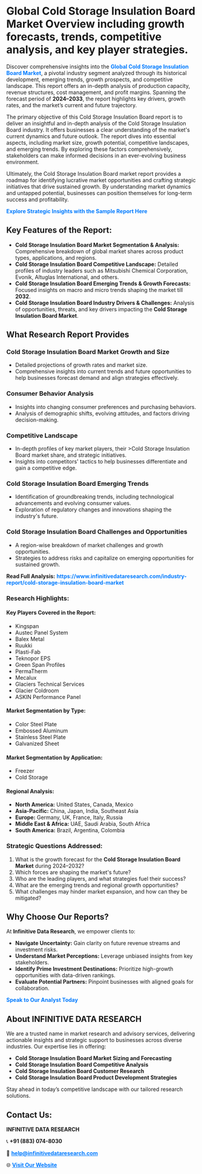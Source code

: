 <h1>Global Cold Storage Insulation Board Market Overview including growth forecasts, trends, competitive analysis, and key player strategies.</h1>
<p>
Discover comprehensive insights into the 
<a href="https://www.infinitivedataresearch.com/industry-report/cold-storage-insulation-board-market" rel="dofollow" style="color: #007BFF; text-decoration: none;"><strong>Global Cold Storage Insulation Board Market</strong></a>, a pivotal industry segment analyzed through its historical development, emerging trends, growth prospects, and competitive landscape. This report offers an in-depth analysis of production capacity, revenue structures, cost management, and profit margins. Spanning the forecast period of <strong>2024–2033</strong>, the report highlights key drivers, growth rates, and the market’s current and future trajectory.
</p>
<p>
The primary objective of this Cold Storage Insulation Board report is to deliver an insightful and in-depth analysis of the Cold Storage Insulation Board industry. It offers businesses a clear understanding of the market's current dynamics and future outlook. The report dives into essential aspects, including market size, growth potential, competitive landscapes, and emerging trends. By exploring these factors comprehensively, stakeholders can make informed decisions in an ever-evolving business environment.
</p>
<p>
Ultimately, the Cold Storage Insulation Board market report provides a roadmap for identifying lucrative market opportunities and crafting strategic initiatives that drive sustained growth. By understanding market dynamics and untapped potential, businesses can position themselves for long-term success and profitability.
</p>
<p>
<a href="https://www.infinitivedataresearch.com/request-sample/reportId=105308" style="color: #007BFF; text-decoration: none;"><strong>Explore Strategic Insights with the Sample Report Here</strong></a>
</p>

<h2>Key Features of the Report:</h2>
<ul>
<li><strong>Cold Storage Insulation Board Market Segmentation & Analysis:</strong> Comprehensive breakdown of global market shares across product types, applications, and regions.</li>
<li><strong>Cold Storage Insulation Board Competitive Landscape:</strong> Detailed profiles of industry leaders such as Mitsubishi Chemical Corporation, Evonik, Altuglas International, and others.</li>
<li><strong>Cold Storage Insulation Board Emerging Trends & Growth Forecasts:</strong> Focused insights on macro and micro trends shaping the market till <strong>2032</strong>.</li>
<li><strong>Cold Storage Insulation Board Industry Drivers & Challenges:</strong> Analysis of opportunities, threats, and key drivers impacting the <strong>Cold Storage Insulation Board Market</strong>.</li>
</ul>

<h2>What Research Report Provides</h2>
<h3>Cold Storage Insulation Board Market Growth and Size</h3>
<ul>
<li>Detailed projections of growth rates and market size.</li>
<li>Comprehensive insights into current trends and future opportunities to help businesses forecast demand and align strategies effectively.</li>
</ul>

<h3>Consumer Behavior Analysis</h3>
<ul>
<li>Insights into changing consumer preferences and purchasing behaviors.</li>
<li>Analysis of demographic shifts, evolving attitudes, and factors driving decision-making.</li>
</ul>

<h3>Competitive Landscape</h3>
<ul>
<li>In-depth profiles of key market players, their >Cold Storage Insulation Board market share, and strategic initiatives.</li>
<li>Insights into competitors' tactics to help businesses differentiate and gain a competitive edge.</li>
</ul>

<h3>Cold Storage Insulation Board Emerging Trends</h3>
<ul>
<li>Identification of groundbreaking trends, including technological advancements and evolving consumer values.</li>
<li>Exploration of regulatory changes and innovations shaping the industry's future.</li>
</ul>

<h3>Cold Storage Insulation Board Challenges and Opportunities</h3>
<ul>
<li>A region-wise breakdown of market challenges and growth opportunities.</li>
<li>Strategies to address risks and capitalize on emerging opportunities for sustained growth.</li>
</ul>
<p><strong>Read Full Analysis:</strong> <a href="https://www.infinitivedataresearch.com/industry-report/cold-storage-insulation-board-market" rel="dofollow" style="color: #007BFF; text-decoration: none;"><strong>https://www.infinitivedataresearch.com/industry-report/cold-storage-insulation-board-market</strong></a></p>
<h3>Research Highlights:</h3>
<h4>Key Players Covered in the Report:</h4>
<ul><li>Kingspan</li><li>Austec Panel System</li><li>Balex Metal</li><li>Ruukki</li><li>Plasti-Fab</li><li>Teknopor EPS</li><li>Green Span Profiles</li><li>PermaTherm</li><li>Mecalux</li><li>Glaciers Technical Services</li><li>Glacier Coldroom</li><li>ASKIN Performance Panel</li></ul>
<h4>Market Segmentation by Type:</h4>
<ul><li>Color Steel Plate</li><li>Embossed Aluminum</li><li>Stainless Steel Plate</li><li>Galvanized Sheet</li></ul>
<h4>Market Segmentation by Application:</h4>
<ul><li>Freezer</li><li>Cold Storage</li></ul>

<h4>Regional Analysis:</h4>
<ul>
<li><strong>North America:</strong> United States, Canada, Mexico</li>
<li><strong>Asia-Pacific:</strong> China, Japan, India, Southeast Asia</li>
<li><strong>Europe:</strong> Germany, UK, France, Italy, Russia</li>
<li><strong>Middle East & Africa:</strong> UAE, Saudi Arabia, South Africa</li>
<li><strong>South America:</strong> Brazil, Argentina, Colombia</li>
</ul>

<h3>Strategic Questions Addressed:</h3>
<ol>
<li>What is the growth forecast for the <strong>Cold Storage Insulation Board Market</strong> during 2024–2032?</li>
<li>Which forces are shaping the market's future?</li>
<li>Who are the leading players, and what strategies fuel their success?</li>
<li>What are the emerging trends and regional growth opportunities?</li>
<li>What challenges may hinder market expansion, and how can they be mitigated?</li>
</ol>

<h2>Why Choose Our Reports?</h2>
<p>At <strong>Infinitive Data Research</strong>, we empower clients to:</p>
<ul>
<li><strong>Navigate Uncertainty:</strong> Gain clarity on future revenue streams and investment risks.</li>
<li><strong>Understand Market Perceptions:</strong> Leverage unbiased insights from key stakeholders.</li>
<li><strong>Identify Prime Investment Destinations:</strong> Prioritize high-growth opportunities with data-driven rankings.</li>
<li><strong>Evaluate Potential Partners:</strong> Pinpoint businesses with aligned goals for collaboration.</li>
</ul>
<p><a href="https://www.infinitivedataresearch.com/industry-report/cold-storage-insulation-board-market" rel="dofollow" style="color: #007BFF; text-decoration: none;"><strong>Speak to Our Analyst Today</strong></a></p>

<h2>About INFINITIVE DATA RESEARCH</h2>
<p>We are a trusted name in market research and advisory services, delivering actionable insights and strategic support to businesses across diverse industries. Our expertise lies in offering:</p>
<ul>
<li><strong>Cold Storage Insulation Board Market Sizing and Forecasting</strong></li>
<li><strong>Cold Storage Insulation Board Competitive Analysis</strong></li>
<li><strong>Cold Storage Insulation Board Customer Research</strong></li>
<li><strong>Cold Storage Insulation Board Product Development Strategies</strong></li>
</ul>
<p>Stay ahead in today’s competitive landscape with our tailored research solutions.</p>

<h2>Contact Us:</h2>
<p><strong>INFINITIVE DATA RESEARCH</strong></p>
<p>📞 <strong>+91 (883) 074-8030</strong></p>
<p>📧 <strong><a href="mailto:help@infinitivedataresearch.com" style="color: #007BFF;">help@infinitivedataresearch.com</a></strong></p>
<p>🌐 <strong><a href="https://www.infinitivedataresearch.com" rel="dofollow" style="color: #007BFF;">Visit Our Website</a></strong></p>